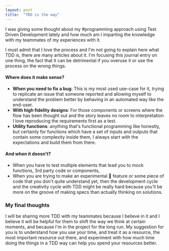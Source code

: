 ```yaml
---
layout: post 
title:  "TDD is the way"
---
```



I was giving some thought about my #programming approach using Test Driven Development lately and how much am I
imparting the knowledge with my teammates of my experiences with it.

I must admit that I love the process and I'm not going to explain here what TDD is, there are many articles about it.
I'm focusing this journal entry on one thing, the fact that it can be detrimental if you overuse it or use the process
on the wrong things.

#### Where does it make sense?

* **When you need to fix a bug**: This is my most used use-case for it, trying to replicate an issue that someone
  reported and allowing myself to understand the problem better by behaving in an automated way like the end-user.
* **With high fidelity designs**: For those components or screens where the flow has been thought out and the story
  leaves no room to interpretation I love reproducing the requirements first as a test.
* **Utility functions**: anything that's functional programming like honestly, but certainly for functions which have a
  set of inputs and outputs that contain some complexity inside them, I always start with the expectations and build
  them from there.

#### And when it doesn't?

* When you have to test multiple elements that lead you to mock functions, 3rd party code or components,
* When you are trying to make an experimental 🔬 feature or some piece of code that you don't quite understand yet, then
  the development cycle and the creativity cycle with TDD might be really hard because you'll be more on the groove of
  making specs than actually thinking on solutions.

### My final thoughts

I will be sharing more TDD with my teammates because I believe in it and I believe it will be helpful for them to shift
the way we think at certain moments, and because I'm in the project for the long run. My suggestion for you is to
understand how you use your time, and treat it as a resource, the most important resource out there, and experiment with
how much time doing the things in a TDD way can help you spend your resources better.